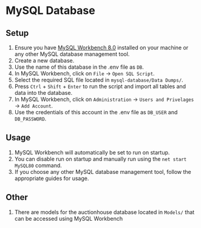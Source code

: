 # MySQL Database

## Setup

1. Ensure you have [MySQL Workbench 8.0](https://dev.mysql.com/downloads/installer/) installed on your machine or any other MySQL database management tool.
2. Create a new database.
3. Use the name of this database in the .env file as `DB`.
4. In MySQL Workbench, click on `File` → `Open SQL Script`.
5. Select the required SQL file located in `mysql-database/Data Dumps/`.
6. Press `Ctrl` + `Shift` + `Enter` to run the script and import all tables and data into the database.
7. In MySQL Workbench, click on `Administration` → `Users and Privelages` → `Add Account`.
8. Use the credentials of this account in the .env file as `DB_USER` and `DB_PASSWORD`.

## Usage

1. MySQL Workbench will automatically be set to run on startup.
2. You can disable run on startup and manually run using the `net start MySQL80` command.
3. If you choose any other MySQL database management tool, follow the appropriate guides for usage.

## Other

1. There are models for the auctionhouse database located in `Models/` that can be accessed using MySQL Workbench